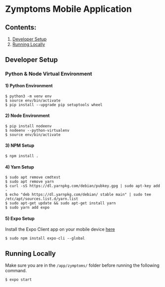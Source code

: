 # Zymptoms Mobile Application

## Contents:

1. [Developer Setup](#Developer-Setup)
2. [Running Locally](#Running-Locally)

## Developer Setup

### Python & Node Virtual Environment

#### 1) Python Environment

```
$ python3 -m venv env
$ source env/bin/activate
$ pip install --upgrade pip setuptools wheel
```

#### 2) Node Environment

```
$ pip install nodeenv
$ nodeenv --python-virtualenv
$ source env/bin/activate
```

#### 3) NPM Setup

```
$ npm install .
```

#### 4) Yarn Setup

```
$ sudo apt remove cmdtest
$ sudo apt remove yarn
$ curl -sS https://dl.yarnpkg.com/debian/pubkey.gpg | sudo apt-key add -
$ echo "deb https://dl.yarnpkg.com/debian/ stable main" | sudo tee /etc/apt/sources.list.d/yarn.list
$ sudo apt-get update && sudo apt-get install yarn
$ sudo yarn add expo
```

#### 5) Expo Setup

Install the Expo Client app on your mobile device [here](https://expo.io/tools)

```
$ sudo npm install expo-cli --global
```

## Running Locally

Make sure you are in the `/app/zymptoms/` folder before running the following command.

```
$ expo start
```